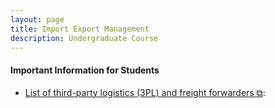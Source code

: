 ```yaml
---
layout: page
title: Import Export Management
description: Undergraduate Course
---
```

<!--<p>There are no new updates.</p>-->
<h4>Important Information for Students</h4>
<ul>
<li><a href="https://www.gartner.com/reviews/market/third-party-logistics-worldwide" target="_blank" rel="noopener noreferrer">List of third-party logistics (3PL) and freight forwarders &#x29c9;</a>: </li>
</ul>
